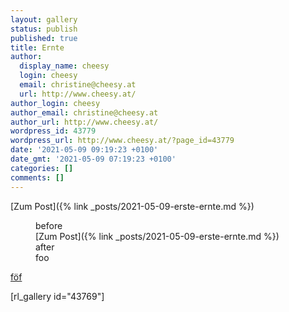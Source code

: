 ```yaml
---
layout: gallery
status: publish
published: true
title: Ernte
author:
  display_name: cheesy
  login: cheesy
  email: christine@cheesy.at
  url: http://www.cheesy.at/
author_login: cheesy
author_email: christine@cheesy.at
author_url: http://www.cheesy.at/
wordpress_id: 43779
wordpress_url: http://www.cheesy.at/?page_id=43779
date: '2021-05-09 09:19:23 +0100'
date_gmt: '2021-05-09 07:19:23 +0100'
categories: []
comments: []
---
```


[Zum Post]({% link _posts/2021-05-09-erste-ernte.md %})

<!-- wp:core-embed/wordpress {"url":"http://www.cheesy.at/2021/05/erste-ernte/","type":"rich","providerNameSlug":"cheesy-at","className":""} -->
<figure class="wp-block-embed-wordpress wp-block-embed is-type-rich is-provider-cheesy-at">
before
<div class="wp-block-embed__wrapper">
[Zum Post]({% link _posts/2021-05-09-erste-ernte.md %})
</div>
after
<figcaption>foo</figcaption>
</figure>

<a href="föf">föf</a>
<!-- /wp:core-embed/wordpress -->
<!-- wp:paragraph -->
[rl\_gallery id="43769"]
<!-- /wp:paragraph -->
